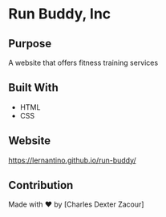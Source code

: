 # Run Buddy, Inc

## Purpose
A website that offers fitness training services

## Built With
* HTML
* CSS

## Website 
https://lernantino.github.io/run-buddy/

## Contribution
Made with ❤️ by [Charles Dexter Zacour]
